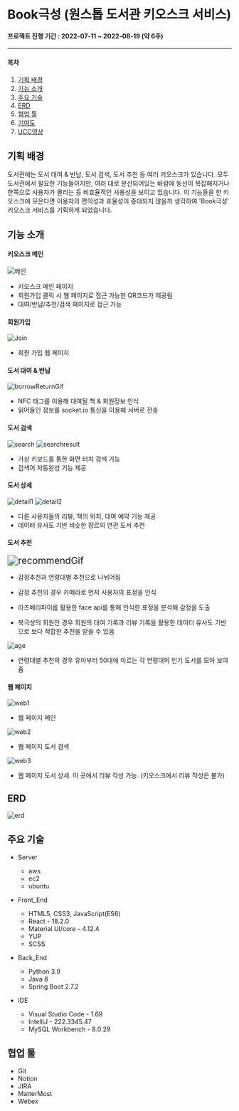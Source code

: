 ﻿# Book극성 (원스톱 도서관 키오스크 서비스)
#### 프로젝트 진행 기간 : 2022-07-11 ~ 2022-08-19 (약 6주)

---

#### 목차

1. [기획 배경](#기획-배경)
2. [기능 소개](#기능-소개)
3. [주요 기술](#주요-기술)
4. [ERD](#ERD)
5. [협업 툴](#협업-툴)
6. [기여도](#기여도)
7. [UCC영상](https://youtu.be/CPgMSc54dAg) 



## 기획 배경

도서관에는 도서 대여 & 반납, 도서 검색, 도서 추천 등 여러 키오스크가 있습니다. 모두 도서관에서 필요한 기능들이지만, 여러 대로 분산되어있는 바람에 동선이 복잡해지거나 한쪽으로 사용자가 몰리는 등 비효율적인 사용성을 보이고 있습니다. 이 기능들을 한 키오스크에 모은다면 이용자의 편의성과 효율성이 증대되지 않을까 생각하여 'Book극성' 키오스크 서비스를 기획하게 되었습니다.



## 기능 소개

#### 키오스크 메인

![메인](./assets/main.png)
- 키오스크 메인 페이지
- 회원가입 클릭 시 웹 페이지로 접근 가능한 QR코드가 제공됨
- 대여/반납/추천/검색 페이지로 접근 가능



#### 회원가입

![Join](./assets/join.png) 
- 회원 가입 웹 페이지



#### 도서 대여 & 반납

![borrowReturnGif](./assets/borrowReturnGif.gif)

- NFC 태그를 이용해 대여될 책 & 회원정보 인식
- 읽어들인 정보를 socket.io 통신을 이용해 서버로 전송



#### 도서 검색

![search](./assets/search.png) ![searchresult](./assets/searchresult.png)
- 가상 키보드를 통한 화면 터치 검색 가능
- 검색어 자동완성 기능 제공



#### 도서 상세

![detail1](./assets/detail1.png) ![detail2](./assets/detail2.png)
- 다른 사용자들의 리뷰, 책의 위치, 대여 예약 기능 제공
- 데이터 유사도 기반 비슷한 장르의 연관 도서 추천



#### 도서 추천

<img src=".\assets\recommendGif.gif" alt="recommendGif" style="zoom: 150%;" />



- 감정추천과 연령대별 추천으로 나뉘어짐

- 감정 추천의 경우 카메라로 먼저 사용자의 표정을 인식

- 라즈베리파이를 활용한 face api를 통해 인식한 표정을 분석해 감정을 도출

- 북극성의 회원인 경우 회원의 대여 기록과 리뷰 기록을 활용한 데이터 유사도 기반으로 보다 적합한 추천을 받을 수 있음

  

![age](./assets/age.png)
- 연령대별 추천의 경우 유아부터 50대에 이르는 각 연령대의 인기 도서를 모아 보여줌



#### 웹 페이지

![web1](./assets/web1.png)
- 웹 페이지 메인

![web2](./assets/web2.png)
- 웹 페이지 도서 검색

![web3](./assets/web3.png)
- 웹 페이지 도서 상세. 이 곳에서 리뷰 작성 가능. (키오스크에서 리뷰 작성은 불가)



## ERD

![erd](./assets/erd.png)



## 주요 기술

-   Server 
	- aws
	- ec2
	- ubuntu

-   Front_End

	- HTML5, CSS3, JavaScript(ES6)
	-   React - 18.2.0
	-   Material UI/core - 4.12.4
	-   YUP
	-   SCSS

-   Back_End
	-   Python 3.9
	-   Java 8
	-   Spring Boot 2.7.2

-   IDE
	-   Visual Studio Code - 1.69
	-   IntelliJ - 222.3345.47
	-   MySQL Workbench - 8.0.29

## 협업 툴

-    Git
-   Notion
-   JIRA
-   MatterMost
-   Webex
